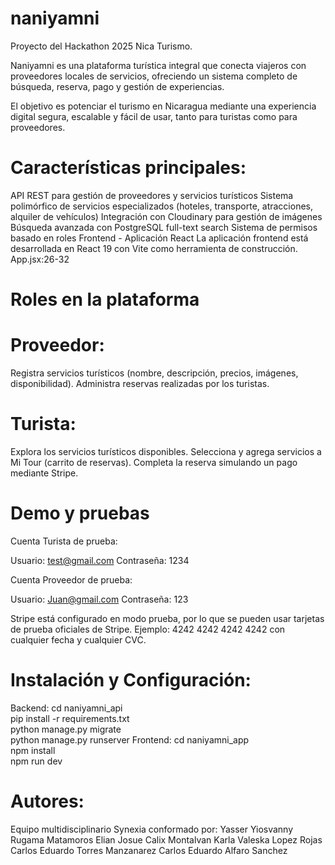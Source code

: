# naniyamni
Proyecto del Hackathon 2025  Nica Turismo.

Naniyamni es una plataforma turística integral que conecta viajeros con proveedores locales de servicios, ofreciendo un sistema completo de búsqueda, reserva, pago y gestión de experiencias.

El objetivo es potenciar el turismo en Nicaragua mediante una experiencia digital segura, escalable y fácil de usar, tanto para turistas como para proveedores.

# Características principales:

API REST para gestión de proveedores y servicios turísticos
Sistema polimórfico de servicios especializados (hoteles, transporte, atracciones, alquiler de vehículos)
Integración con Cloudinary para gestión de imágenes
Búsqueda avanzada con PostgreSQL full-text search
Sistema de permisos basado en roles
Frontend - Aplicación React
La aplicación frontend está desarrollada en React 19 con Vite como herramienta de construcción. App.jsx:26-32

# Roles en la plataforma

# Proveedor:

Registra servicios turísticos (nombre, descripción, precios, imágenes, disponibilidad).
Administra reservas realizadas por los turistas.

# Turista:

Explora los servicios turísticos disponibles.
Selecciona y agrega servicios a Mi Tour (carrito de reservas).
Completa la reserva simulando un pago mediante Stripe.

# Demo y pruebas

Cuenta Turista de prueba:

Usuario: test@gmail.com
Contraseña: 1234

Cuenta Proveedor de prueba:

Usuario: Juan@gmail.com
Contraseña: 123

Stripe está configurado en modo prueba, por lo que se pueden usar tarjetas de prueba oficiales de Stripe.
Ejemplo: 4242 4242 4242 4242 con cualquier fecha y cualquier CVC.

# Instalación y Configuración:
Backend:
cd naniyamni_api  
pip install -r requirements.txt  
python manage.py migrate  
python manage.py runserver
Frontend:
cd naniyamni_app  
npm install  
npm run dev

# Autores:
Equipo multidisciplinario Synexia conformado por:
Yasser Yiosvanny Rugama Matamoros
Elian Josue Calix Montalvan
Karla Valeska Lopez Rojas
Carlos Eduardo Torres Manzanarez 
Carlos Eduardo Alfaro Sanchez
